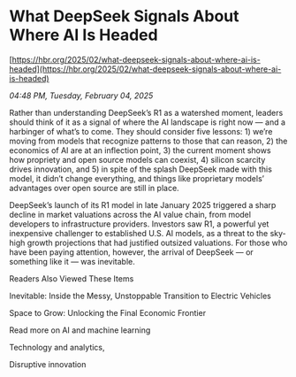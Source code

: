 # What DeepSeek Signals About Where AI Is Headed

[https://hbr.org/2025/02/what-deepseek-signals-about-where-ai-is-headed](https://hbr.org/2025/02/what-deepseek-signals-about-where-ai-is-headed)

*04:48 PM, Tuesday, February 04, 2025*

Rather than understanding DeepSeek’s R1 as a watershed moment, leaders should think of it as a signal of where the AI landscape is right now — and a harbinger of what’s to come. They should consider five lessons: 1) we’re moving from models that recognize patterns to those that can reason, 2) the economics of AI are at an inflection point, 3) the current moment shows how propriety and open source models can coexist, 4) silicon scarcity drives innovation, and 5) in spite of the splash DeepSeek made with this model, it didn’t change everything, and things like proprietary models’ advantages over open source are still in place.

DeepSeek’s launch of its R1 model in late January 2025 triggered a sharp decline in market valuations across the AI value chain, from model developers to infrastructure providers. Investors saw R1, a powerful yet inexpensive challenger to established U.S. AI models, as a threat to the sky-high growth projections that had justified outsized valuations. For those who have been paying attention, however, the arrival of DeepSeek — or something like it — was inevitable.

Readers Also Viewed These Items

Inevitable: Inside the Messy, Unstoppable Transition to Electric Vehicles

Space to Grow: Unlocking the Final Economic Frontier

Read more on AI and machine learning

Technology and analytics,

Disruptive innovation

